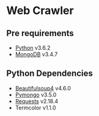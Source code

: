 # Web Crawler

## Pre requirements
* [Python](https://www.python.org) v3.6.2
* [MongoDB](https://www.mongodb.com) v3.4.7

## Python Dependencies
* [Beautifulsoup4](https://www.crummy.com/software/BeautifulSoup/bs4/doc/) v4.6.0
* [Pymongo](https://api.mongodb.com/python/current/) v3.5.0
* [Requests](http://docs.python-requests.org/en/master/) v2.18.4
* Termcolor v1.1.0
